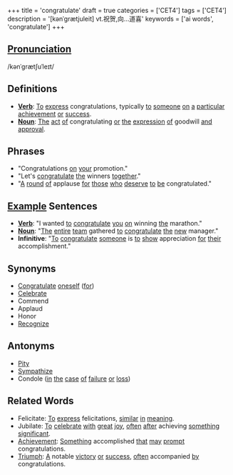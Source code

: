 +++
title = 'congratulate'
draft = true
categories = ['CET4']
tags = ['CET4']
description = '[kənˈgrætjuleit] vt.祝贺,向…道喜'
keywords = ['ai words', 'congratulate']
+++

## [Pronunciation](/en/post/pronunciation/)
/kənˈɡrætʃuˈleɪt/

## Definitions
- **[Verb](/en/post/verb/)**: [To](/en/post/to/) [express](/en/post/express/) congratulations, typically [to](/en/post/to/) [someone](/en/post/someone/) [on](/en/post/on/) [a](/en/post/a/) [particular](/en/post/particular/) [achievement](/en/post/achievement/) [or](/en/post/or/) [success](/en/post/success/). 
- **[Noun](/en/post/noun/)**: [The](/en/post/the/) [act](/en/post/act/) [of](/en/post/of/) congratulating [or](/en/post/or/) [the](/en/post/the/) [expression](/en/post/expression/) [of](/en/post/of/) goodwill [and](/en/post/and/) [approval](/en/post/approval/).

## Phrases
- "Congratulations [on](/en/post/on/) [your](/en/post/your/) promotion."
- "Let's [congratulate](/en/post/congratulate/) [the](/en/post/the/) winners [together](/en/post/together/)."
- "[A](/en/post/a/) [round](/en/post/round/) [of](/en/post/of/) applause [for](/en/post/for/) [those](/en/post/those/) [who](/en/post/who/) [deserve](/en/post/deserve/) [to](/en/post/to/) [be](/en/post/be/) congratulated."

## [Example](/en/post/example/) Sentences
- **[Verb](/en/post/verb/)**: "I wanted [to](/en/post/to/) [congratulate](/en/post/congratulate/) [you](/en/post/you/) [on](/en/post/on/) winning [the](/en/post/the/) marathon."
- **[Noun](/en/post/noun/)**: "[The](/en/post/the/) [entire](/en/post/entire/) [team](/en/post/team/) gathered [to](/en/post/to/) [congratulate](/en/post/congratulate/) [the](/en/post/the/) [new](/en/post/new/) manager."
- **Infinitive**: "[To](/en/post/to/) [congratulate](/en/post/congratulate/) [someone](/en/post/someone/) is [to](/en/post/to/) [show](/en/post/show/) appreciation [for](/en/post/for/) [their](/en/post/their/) accomplishment."

## Synonyms
- [Congratulate](/en/post/congratulate/) [oneself](/en/post/oneself/) ([for](/en/post/for/))
- [Celebrate](/en/post/celebrate/)
- Commend
- Applaud
- Honor
- [Recognize](/en/post/recognize/)

## Antonyms
- [Pity](/en/post/pity/)
- [Sympathize](/en/post/sympathize/)
- Condole ([in](/en/post/in/) [the](/en/post/the/) [case](/en/post/case/) [of](/en/post/of/) [failure](/en/post/failure/) [or](/en/post/or/) [loss](/en/post/loss/))

## Related Words
- Felicitate: [To](/en/post/to/) [express](/en/post/express/) felicitations, [similar](/en/post/similar/) [in](/en/post/in/) [meaning](/en/post/meaning/).
- Jubilate: [To](/en/post/to/) [celebrate](/en/post/celebrate/) [with](/en/post/with/) [great](/en/post/great/) [joy](/en/post/joy/), [often](/en/post/often/) [after](/en/post/after/) achieving [something](/en/post/something/) [significant](/en/post/significant/).
- [Achievement](/en/post/achievement/): [Something](/en/post/something/) accomplished [that](/en/post/that/) [may](/en/post/may/) [prompt](/en/post/prompt/) congratulations.
- [Triumph](/en/post/triumph/): [A](/en/post/a/) notable [victory](/en/post/victory/) [or](/en/post/or/) [success](/en/post/success/), [often](/en/post/often/) accompanied [by](/en/post/by/) congratulations.
